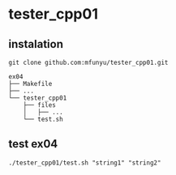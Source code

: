 # tester_cpp01

## instalation

```
git clone github.com:mfunyu/tester_cpp01.git
```

```
ex04
├── Makefile
├── ...
└── tester_cpp01
    ├── files
    │   ├── ...
    └── test.sh
```

## test ex04
```
./tester_cpp01/test.sh "string1" "string2"
```

